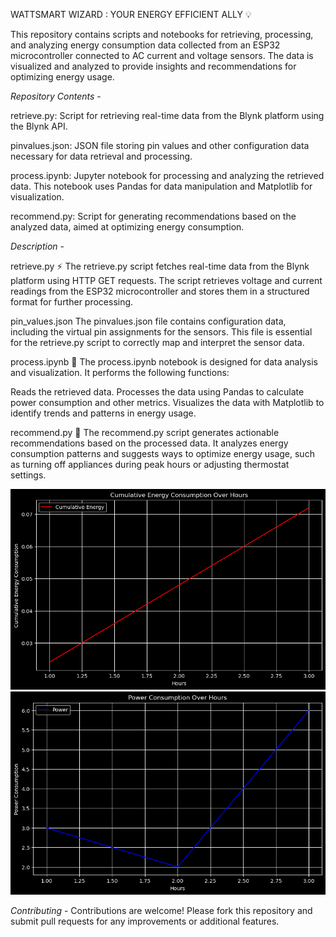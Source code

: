 WATTSMART WIZARD : YOUR ENERGY EFFICIENT ALLY 💡

This repository contains scripts and notebooks for retrieving, processing, and analyzing energy consumption data collected from an ESP32 microcontroller connected to AC current and voltage sensors. The data is visualized and analyzed to provide insights and recommendations for optimizing energy usage.

*Repository Contents* -

retrieve.py: Script for retrieving real-time data from the Blynk platform using the Blynk API.

pinvalues.json: JSON file storing pin values and other configuration data necessary for data retrieval and processing.

process.ipynb: Jupyter notebook for processing and analyzing the retrieved data. This notebook uses Pandas for data manipulation and Matplotlib for visualization.

recommend.py: Script for generating recommendations based on the analyzed data, aimed at optimizing energy consumption.

*Description* -

retrieve.py ⚡
The retrieve.py script fetches real-time data from the Blynk platform using HTTP GET requests. The script retrieves voltage and current readings from the ESP32 microcontroller and stores them in a structured format for further processing.

pin_values.json
The pinvalues.json file contains configuration data, including the virtual pin assignments for the sensors. This file is essential for the retrieve.py script to correctly map and interpret the sensor data.

process.ipynb 🔌
The process.ipynb notebook is designed for data analysis and visualization. It performs the following functions:

Reads the retrieved data.
Processes the data using Pandas to calculate power consumption and other metrics.
Visualizes the data with Matplotlib to identify trends and patterns in energy usage.

recommend.py 🔋
The recommend.py script generates actionable recommendations based on the processed data. It analyzes energy consumption patterns and suggests ways to optimize energy usage, such as turning off appliances during peak hours or adjusting thermostat settings.

![ENERGY CONSUMPTION TREND](output_images/output2.ww.png)
![POWER CONSUMPTION TREND](output_images/output.ww.png)

*Contributing* -
Contributions are welcome! Please fork this repository and submit pull requests for any improvements or additional features.

